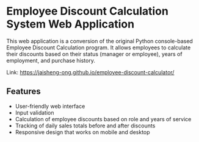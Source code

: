 # Employee Discount Calculation System Web Application

This web application is a conversion of the original Python console-based Employee Discount Calculation program. It allows employees to calculate their discounts based on their status (manager or employee), years of employment, and purchase history.

Link: https://jaisheng-ong.github.io/employee-discount-calculator/

## Features

- User-friendly web interface
- Input validation
- Calculation of employee discounts based on role and years of service
- Tracking of daily sales totals before and after discounts
- Responsive design that works on mobile and desktop
